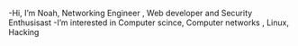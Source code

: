 -Hi, I’m Noah, Networking Engineer , Web developer and Security Enthusisast 
-I’m interested in Computer scince, Computer networks , Linux, Hacking 

<!---
A9B9/A9B9 is a ✨ special ✨ repository because its `README.md` (this file) appears on your GitHub profile.
You can click the Preview link to take a look at your changes.
--->
